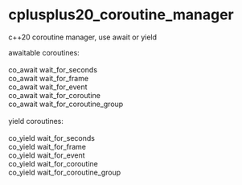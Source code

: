 # cplusplus20_coroutine_manager
c++20 coroutine manager, use await or yield

awaitable coroutines:<br>
<br>
co_await wait_for_seconds<br>
co_await wait_for_frame<br>
co_await wait_for_event<br>
co_await wait_for_coroutine<br>
co_await wait_for_coroutine_group<br>
<br>
yield coroutines:<br>
<br>
co_yield wait_for_seconds<br>
co_yield wait_for_frame<br>
co_yield wait_for_event<br>
co_yield wait_for_coroutine<br>
co_yield wait_for_coroutine_group<br>
